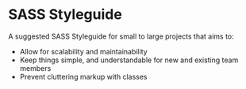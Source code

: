 # SASS Styleguide
A suggested SASS Styleguide for small to large projects that aims to:
- Allow for scalability and maintainability
- Keep things simple, and understandable for new and existing team members
- Prevent cluttering markup with classes
